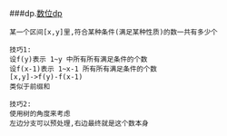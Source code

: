 ###dp.[数位dp](https://www.bilibili.com/video/BV1yT4y1u7jW)
````
某一个区间[x,y]里,符合某种条件(满足某种性质)的数一共有多少个

技巧1:
设f(y)表示 1~y 中所有所有满足条件的个数
设f(x-1)表示 1~x-1 所有所有满足条件的个数
[x,y]->f(y)-f(x-1)
类似于前缀和

技巧2:
使用树的角度来考虑
左边分支可以预处理,右边最终就是这个数本身
